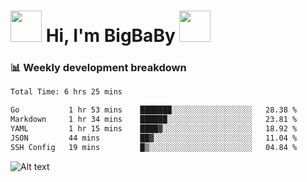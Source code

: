 <!-- Title -->
<h1>
    <img src="https://media.tenor.com/TlyRveJkgo4AAAAi/cloud-cloud-strife.gif" width="50"/>
    Hi, I'm BigBaBy
    <img src="https://media.tenor.com/TlyRveJkgo4AAAAi/cloud-cloud-strife.gif" width="50"/>
</h1>

<h3> 📊 Weekly development breakdown </h3>
<!-- waka-readme-stats -->

<!--START_SECTION:waka-->

```txt
Total Time: 6 hrs 25 mins

Go           1 hr 53 mins    ███████░░░░░░░░░░░░░░░░░░   28.38 %
Markdown     1 hr 34 mins    ██████░░░░░░░░░░░░░░░░░░░   23.81 %
YAML         1 hr 15 mins    ████▓░░░░░░░░░░░░░░░░░░░░   18.92 %
JSON         44 mins         ██▓░░░░░░░░░░░░░░░░░░░░░░   11.04 %
SSH Config   19 mins         █▒░░░░░░░░░░░░░░░░░░░░░░░   04.84 %
```

<!--END_SECTION:waka-->

![Alt text](https://spotify-recently-played-readme.vercel.app/api?user=21b7yx6vkj66csord5swswvza&count=10&width=1000)
